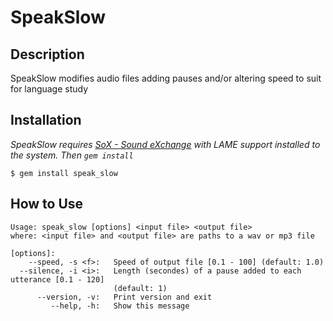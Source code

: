 # SpeakSlow

## Description

SpeakSlow modifies audio files adding pauses and/or altering speed to suit for language study

## Installation

*SpeakSlow requires [SoX - Sound eXchange](http://sox.sourceforge.net/) with LAME support installed to the system.  Then `gem install`*

    $ gem install speak_slow 

## How to Use

    Usage: speak_slow [options] <input file> <output file>
    where: <input file> and <output file> are paths to a wav or mp3 file
    
    [options]:
        --speed, -s <f>:   Speed of output file [0.1 - 100] (default: 1.0)
      --silence, -i <i>:   Length (secondes) of a pause added to each utterance [0.1 - 120]
                           (default: 1)
          --version, -v:   Print version and exit
             --help, -h:   Show this message